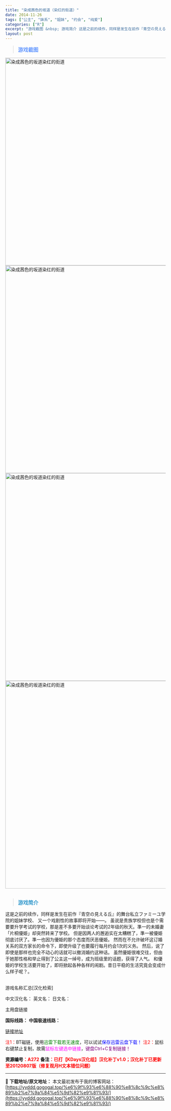 ```yaml
---
title: "染成茜色的坂道（染红的街道）"
date: 2014-11-26
tags: ["公主", "妹系", "姐妹", "约会", "纯爱"]
categories: ["R"]
excerpt: "游戏截图 &nbsp; 游戏简介 这是之前的续作，同样是发生在前作『青空の見える丘』的舞台私立ファミーユ学院的姐妹学校、 又一个戏剧性的故事即将开始――。 虽说是贵族学校但也是个需要要升学考试的学校，那是差不多要开始谈论考试的2年级的秋天。準一的未婚妻「片桐優姫」却突然转来了学校。 但是因两人的邂逅&hellip;"
layout: post
---
```


<div>
<blockquote><b><span style="font-size: 12pt; color: #6699ff;">游戏截图</span></b></blockquote>
<div><img title="点击放大" src="https://yyddd.gogogal.top/wp-content/uploads/2025/04/005ODKsIgy1fi92id28lfj30mo0hqjwo.webp" alt="染成茜色的坂道染红的街道" width="650" /></div>
<div><img title="点击放大" src="https://yyddd.gogogal.top/wp-content/uploads/2025/04/20250430_6811f2ea7cce4.webp" alt="染成茜色的坂道染红的街道" width="650" /></div>
<div><img title="点击放大" src="https://yyddd.gogogal.top/wp-content/uploads/2025/04/20250430_6811f2ec34353.webp" alt="染成茜色的坂道染红的街道" width="650" /></div>
<div><img title="点击放大" src="https://yyddd.gogogal.top/wp-content/uploads/2025/04/20250430_6811f2f004dae.webp" alt="染成茜色的坂道染红的街道" width="650" /></div>
&nbsp;
<blockquote><b><span style="font-size: 12pt; color: #3399cc;">游戏简介</span></b></blockquote>
<div>这是之前的续作，同样是发生在前作『青空の見える丘』的舞台私立ファミーユ学院的姐妹学校、
又一个戏剧性的故事即将开始――。
虽说是贵族学校但也是个需要要升学考试的学校，那是差不多要开始谈论考试的2年级的秋天。準一的未婚妻「片桐優姫」却突然转来了学校。
但是因两人的邂逅实在太糟糕了，準一被優姫彻底讨厌了。準一也因为優姫的那个态度而厌恶優姫。
然而在不允许破坏这订婚关系的双方家长的命令下，即使升级了也要履行每月约会1次的义务。
然后，说了即使是那样也完全不动心的话就可以撤消婚约这种话。
虽然優姫很难交往，但由于她那性格和举止得到了公主这一绰号，成为班级里的话题，获得了人气。
和優姫的学校生活要开始了，即将掀起各种各样的闹剧。昔日平稳的生活究竟会变成什么样子呢？。</div>
&nbsp;

游戏名称汇总[汉化检索]

中文汉化名：
英文名：
日文名：

</div>
<div class="panel panel-primary">
<div class="panel-heading">主用盘链接</div>
<div class="panel-body">

<b>国际线路：</b>
<b>中国极速线路：</b>

<!--wechatfans start-->

<a href="https://pan.xunlei.com/s/VOSEGR_woEMtbjt_TKAX61hrA1?pwd=qfqh#">链接地址</a>

<!--wechatfans end-->
<span style="color: #ff0000;">注1：</span>BT磁链，使用<span style="color: #008000;">迅雷下载若无速度</span>，可以试试<span style="color: #0000ff;">保存迅雷云盘下载！</span>
<span style="color: #ff0000;">注2：</span>鼠标右键禁止复制，故需<span style="color: #ff00ff;">鼠标左键选中链接</span>，<span style="color: #800080;">键盘Ctrl+C复制链接！</span>

</div>
<div class="panel-footer"><span style="color: #ff0000;"><b><span style="color: #000000;">资源编号</span>：A272</b></span>
<span style="color: #ff0000;"><b><span style="color: #000000;">备注</span>：已打【KDays汉化组】汉化补丁v1.0；汉化补丁已更新至20120807版（修复观月H文本错位问题）</b></span></div>
</div>

---
📖 **下载地址/原文地址：** 本文最初发布于我的博客网站：[https://yyddd.gogogal.top/%e6%9f%93%e6%88%90%e8%8c%9c%e8%89%b2%e7%9a%84%e5%9d%82%e9%81%93/](https://yyddd.gogogal.top/%e6%9f%93%e6%88%90%e8%8c%9c%e8%89%b2%e7%9a%84%e5%9d%82%e9%81%93/)
